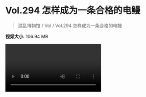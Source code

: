 # Vol.294 怎样成为一条合格的电鳗

> 混乱博物馆 / Vol / Vol.294 怎样成为一条合格的电鳗

**视频大小**: 106.94 MB

<div class="video"><video src="https://file.hsyhx.top/archive/294.mp4" controls preload>🤔 您的浏览器不支持 video 标签</video></div>